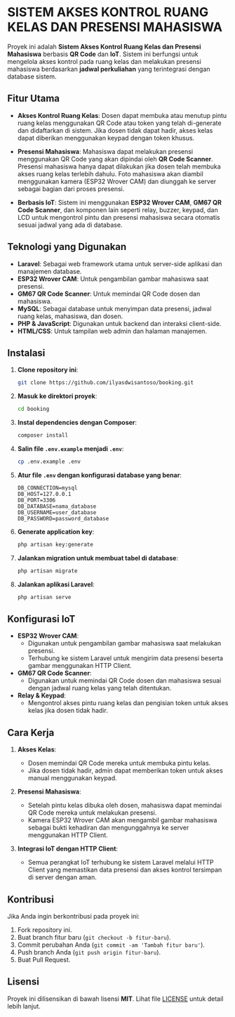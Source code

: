 # SISTEM AKSES KONTROL RUANG KELAS DAN PRESENSI MAHASISWA

Proyek ini adalah **Sistem Akses Kontrol Ruang Kelas dan Presensi Mahasiswa** berbasis **QR Code** dan **IoT**. Sistem ini berfungsi untuk mengelola akses kontrol pada ruang kelas dan melakukan presensi mahasiswa berdasarkan **jadwal perkuliahan** yang terintegrasi dengan database sistem.

## Fitur Utama

-   **Akses Kontrol Ruang Kelas**: Dosen dapat membuka atau menutup pintu ruang kelas menggunakan QR Code atau token yang telah di-generate dan didaftarkan di sistem. Jika dosen tidak dapat hadir, akses kelas dapat diberikan menggunakan keypad dengan token khusus.
-   **Presensi Mahasiswa**: Mahasiswa dapat melakukan presensi menggunakan QR Code yang akan dipindai oleh **QR Code Scanner**. Presensi mahasiswa hanya dapat dilakukan jika dosen telah membuka akses ruang kelas terlebih dahulu. Foto mahasiswa akan diambil menggunakan kamera (ESP32 Wrover CAM) dan diunggah ke server sebagai bagian dari proses presensi.

-   **Berbasis IoT**: Sistem ini menggunakan **ESP32 Wrover CAM**, **GM67 QR Code Scanner**, dan komponen lain seperti relay, buzzer, keypad, dan LCD untuk mengontrol pintu dan presensi mahasiswa secara otomatis sesuai jadwal yang ada di database.

## Teknologi yang Digunakan

-   **Laravel**: Sebagai web framework utama untuk server-side aplikasi dan manajemen database.
-   **ESP32 Wrover CAM**: Untuk pengambilan gambar mahasiswa saat presensi.
-   **GM67 QR Code Scanner**: Untuk memindai QR Code dosen dan mahasiswa.
-   **MySQL**: Sebagai database untuk menyimpan data presensi, jadwal ruang kelas, mahasiswa, dan dosen.
-   **PHP & JavaScript**: Digunakan untuk backend dan interaksi client-side.
-   **HTML/CSS**: Untuk tampilan web admin dan halaman manajemen.

## Instalasi

1. **Clone repository ini**:

    ```bash
    git clone https://github.com/ilyasdwisantoso/booking.git
    ```

2. **Masuk ke direktori proyek**:

    ```bash
    cd booking
    ```

3. **Instal dependencies dengan Composer**:

    ```bash
    composer install
    ```

4. **Salin file `.env.example` menjadi `.env`**:

    ```bash
    cp .env.example .env
    ```

5. **Atur file `.env` dengan konfigurasi database yang benar**:

    ```plaintext
    DB_CONNECTION=mysql
    DB_HOST=127.0.0.1
    DB_PORT=3306
    DB_DATABASE=nama_database
    DB_USERNAME=user_database
    DB_PASSWORD=password_database
    ```

6. **Generate application key**:

    ```bash
    php artisan key:generate
    ```

7. **Jalankan migration untuk membuat tabel di database**:

    ```bash
    php artisan migrate
    ```

8. **Jalankan aplikasi Laravel**:
    ```bash
    php artisan serve
    ```

## Konfigurasi IoT

-   **ESP32 Wrover CAM**:
    -   Digunakan untuk pengambilan gambar mahasiswa saat melakukan presensi.
    -   Terhubung ke sistem Laravel untuk mengirim data presensi beserta gambar menggunakan HTTP Client.
-   **GM67 QR Code Scanner**:
    -   Digunakan untuk memindai QR Code dosen dan mahasiswa sesuai dengan jadwal ruang kelas yang telah ditentukan.
-   **Relay & Keypad**:
    -   Mengontrol akses pintu ruang kelas dan pengisian token untuk akses kelas jika dosen tidak hadir.

## Cara Kerja

1. **Akses Kelas**:

    - Dosen memindai QR Code mereka untuk membuka pintu kelas.
    - Jika dosen tidak hadir, admin dapat memberikan token untuk akses manual menggunakan keypad.

2. **Presensi Mahasiswa**:

    - Setelah pintu kelas dibuka oleh dosen, mahasiswa dapat memindai QR Code mereka untuk melakukan presensi.
    - Kamera ESP32 Wrover CAM akan mengambil gambar mahasiswa sebagai bukti kehadiran dan mengunggahnya ke server menggunakan HTTP Client.

3. **Integrasi IoT dengan HTTP Client**:
    - Semua perangkat IoT terhubung ke sistem Laravel melalui HTTP Client yang memastikan data presensi dan akses kontrol tersimpan di server dengan aman.

## Kontribusi

Jika Anda ingin berkontribusi pada proyek ini:

1. Fork repository ini.
2. Buat branch fitur baru (`git checkout -b fitur-baru`).
3. Commit perubahan Anda (`git commit -am 'Tambah fitur baru'`).
4. Push branch Anda (`git push origin fitur-baru`).
5. Buat Pull Request.

## Lisensi

Proyek ini dilisensikan di bawah lisensi **MIT**. Lihat file [LICENSE](LICENSE) untuk detail lebih lanjut.
